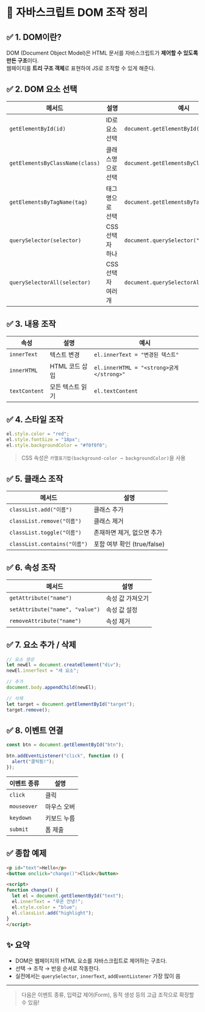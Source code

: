 
# 🧠 자바스크립트 DOM 조작 정리



## ✅ 1. DOM이란?

DOM (Document Object Model)은 HTML 문서를 자바스크립트가 **제어할 수 있도록 만든 구조**이다.  
웹페이지를 **트리 구조 객체**로 표현하여 JS로 조작할 수 있게 해준다.



## ✅ 2. DOM 요소 선택

| 메서드 | 설명 | 예시 |
|--------|------|------|
| `getElementById(id)` | ID로 요소 선택 | `document.getElementById("title")` |
| `getElementsByClassName(class)` | 클래스명으로 선택 | `document.getElementsByClassName("box")` |
| `getElementsByTagName(tag)` | 태그명으로 선택 | `document.getElementsByTagName("p")` |
| `querySelector(selector)` | CSS 선택자 하나 | `document.querySelector(".item")` |
| `querySelectorAll(selector)` | CSS 선택자 여러 개 | `document.querySelectorAll("ul li")` |


## ✅ 3. 내용 조작

| 속성 | 설명 | 예시 |
|------|------|------|
| `innerText` | 텍스트 변경 | `el.innerText = "변경된 텍스트"` |
| `innerHTML` | HTML 코드 삽입 | `el.innerHTML = "<strong>굵게</strong>"` |
| `textContent` | 모든 텍스트 읽기 | `el.textContent` |


## ✅ 4. 스타일 조작

```js
el.style.color = "red";
el.style.fontSize = "18px";
el.style.backgroundColor = "#f0f0f0";
```

> CSS 속성은 `카멜표기법(background-color → backgroundColor)`을 사용


## ✅ 5. 클래스 조작

| 메서드 | 설명 |
|--------|------|
| `classList.add("이름")` | 클래스 추가 |
| `classList.remove("이름")` | 클래스 제거 |
| `classList.toggle("이름")` | 존재하면 제거, 없으면 추가 |
| `classList.contains("이름")` | 포함 여부 확인 (true/false) |


## ✅ 6. 속성 조작

| 메서드 | 설명 |
|--------|------|
| `getAttribute("name")` | 속성 값 가져오기 |
| `setAttribute("name", "value")` | 속성 값 설정 |
| `removeAttribute("name")` | 속성 제거 |


## ✅ 7. 요소 추가 / 삭제

```js
// 요소 생성
let newEl = document.createElement("div");
newEl.innerText = "새 요소";

// 추가
document.body.appendChild(newEl);

// 삭제
let target = document.getElementById("target");
target.remove();
```


## ✅ 8. 이벤트 연결

```js
const btn = document.getElementById("btn");

btn.addEventListener("click", function () {
  alert("클릭됨!");
});
```

| 이벤트 종류 | 설명 |
|-------------|------|
| `click` | 클릭 |
| `mouseover` | 마우스 오버 |
| `keydown` | 키보드 누름 |
| `submit` | 폼 제출 |


## ✅ 종합 예제

```html
<p id="text">Hello</p>
<button onclick="change()">Click</button>

<script>
function change() {
  let el = document.getElementById("text");
  el.innerText = "루온 안녕!";
  el.style.color = "blue";
  el.classList.add("highlight");
}
</script>
```


## ✨ 요약

- DOM은 웹페이지의 HTML 요소를 자바스크립트로 제어하는 구조다.
- 선택 → 조작 → 반응 순서로 작동한다.
- 실전에서는 `querySelector`, `innerText`, `addEventListener` 가장 많이 씀

---

> 다음은 이벤트 종류, 입력값 제어(Form), 동적 생성 등의 고급 조작으로 확장할 수 있음!
